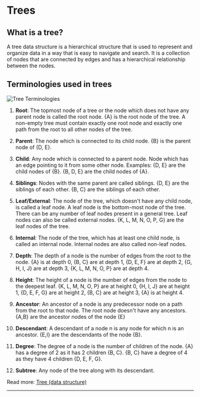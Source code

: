 # Trees

## What is a tree?

A tree data structure is a hierarchical structure that is used to represent and organize data in a way that is easy to navigate and search. It is a collection of nodes that are connected by edges and has a hierarchical relationship between the nodes.

## Terminologies used in trees

![Tree Terminologies](https://media.geeksforgeeks.org/wp-content/uploads/20221124153129/Treedatastructure.png)

1. **Root**: The topmost node of a tree or the node which does not have any parent node is called the root node. {A} is the root node of the tree. A non-empty tree must contain exactly one root node and exactly one path from the root to all other nodes of the tree.

2. **Parent**: The node which is connected to its child node. {B} is the parent node of {D, E}.

3. **Child**: Any node which is connected to a parent node. Node which has an edge pointing to it from some other node. Examples: {D, E} are the child nodes of {B}. {B, D, E} are the child nodes of {A}.

4. **Siblings**: Nodes with the same parent are called siblings. {D, E} are the siblings of each other. {B, C} are the siblings of each other.

5. **Leaf/External**: The node of the tree, which doesn't have any child node, is called a leaf node. A leaf node is the bottom-most node of the tree. There can be any number of leaf nodes present in a general tree. Leaf nodes can also be called external nodes. {K, L, M, N, O, P, G} are the leaf nodes of the tree.

6. **Internal**: The node of the tree, which has at least one child node, is called an internal node. Internal nodes are also called non-leaf nodes.

7. **Depth**: The depth of a node is the number of edges from the root to the node. {A} is at depth 0, {B, C} are at depth 1, {D, E, F} are at depth 2, {G, H, I, J} are at depth 3, {K, L, M, N, O, P} are at depth 4.

8. **Height**: The height of a node is the number of edges from the node to the deepest leaf. {K, L, M, N, O, P} are at height 0, {H, I, J} are at height 1, {D, E, F, G} are at height 2, {B, C} are at height 3, {A} is at height 4.

9. **Ancestor**:  An ancestor of a node is any predecessor node on a path from the root to that node. The root node doesn't have any ancestors. {A,B} are the ancestor nodes of the node {E}

10. **Descendant**: A descendant of a node n is any node for which n is an ancestor. {E,I} are the descendants of the node {B}.

11. **Degree**: The degree of a node is the number of children of the node. {A} has a degree of 2 as it has 2 children {B, C}. {B, C} have a degree of 4 as they have 4 children {D, E, F, G}.
12. **Subtree**: Any node of the tree along with its descendant.

Read more: [Tree (data structure)](https://en.wikipedia.org/wiki/Tree_(data_structure))

---
